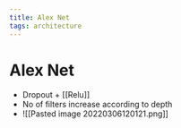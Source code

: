 ```yaml
---
title: Alex Net
tags: architecture
---
```


# Alex Net
- Dropout + [[Relu]]
- No of filters increase according to depth
- ![[Pasted image 20220306120121.png]]










































